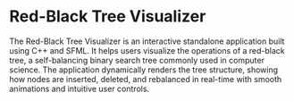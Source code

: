 # Red-Black Tree Visualizer
 The Red-Black Tree Visualizer is an interactive standalone application built using C++ and SFML. It helps users visualize the operations of a red-black tree, a self-balancing binary search tree commonly used in computer science. The application dynamically renders the tree structure, showing how nodes are inserted, deleted, and rebalanced in real-time with smooth animations and intuitive user controls.
